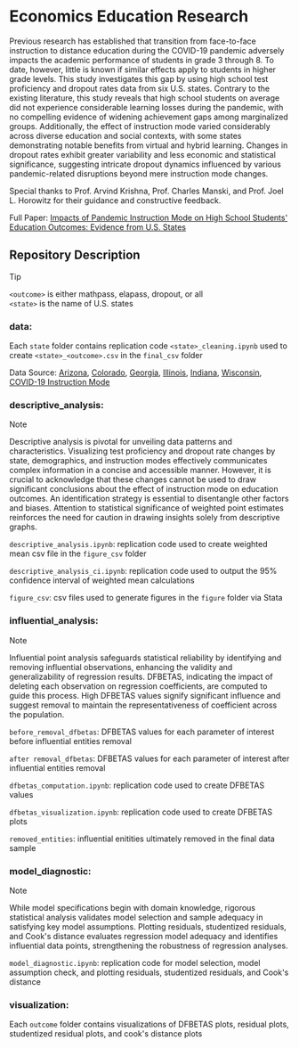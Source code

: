 # Economics Education Research
Previous research has established that transition from face-to-face instruction to distance education during the COVID-19 pandemic adversely impacts the academic performance of students in grade 3 through 8. To date, however, little is known if similar effects apply to students in higher grade levels. This study investigates this gap by using high school test proficiency and dropout rates data from six U.S. states. Contrary to the existing literature, this study reveals that high school students on average did not experience considerable learning losses during the pandemic, with no compelling evidence of widening achievement gaps among marginalized groups. Additionally, the effect of instruction mode varied considerably across diverse education and social contexts, with some states demonstrating notable benefits from virtual and hybrid learning. Changes in dropout rates exhibit greater variability and less economic and statistical significance, suggesting intricate dropout dynamics influenced by various pandemic-related disruptions beyond mere instruction mode changes. 

Special thanks to Prof. Arvind Krishna, Prof. Charles Manski, and Prof. Joel L. Horowitz for their guidance and constructive feedback.

Full Paper: [Impacts of Pandemic Instruction Mode on High School Students' Education Outcomes: Evidence from U.S. States](https://acrobat.adobe.com/id/urn:aaid:sc:VA6C2:76acb0d9-376b-479e-8c2a-f2540dc230be)

## Repository Description

>[!TIP]
>`<outcome>` is either mathpass, elapass, dropout, or all<br />
>`<state>` is the name of U.S. states<br />

### data: 

Each `state` folder contains replication code `<state>_cleaning.ipynb` used to create `<state>_<outcome>.csv` in the `final_csv` folder

Data Source: [Arizona](https://www.azed.gov/accountability-research/data), [Colorado](https://www.cde.state.co.us/cdereval), [Georgia](https://gosa.georgia.gov/dashboards-data-report-card/downloadable-data), [Illinois](https://www.isbe.net/Pages/Data-Analysis.aspx), [Indiana](https://www.in.gov/doe/it/data-center-and-reports/), [Wisconsin](https://dpi.wi.gov/wisedash/download-files/type?field_wisedash_upload_type_value=All), [COVID-19 Instruction Mode](https://www.covidschooldatahub.com/)

### descriptive_analysis:

> [!NOTE]  
> Descriptive analysis is pivotal for unveiling data patterns and characteristics. Visualizing test proficiency and dropout rate changes by state, demographics, and instruction modes effectively communicates complex information in a concise and accessible manner. However, it is crucial to acknowledge that these changes cannot be used to draw significant conclusions about the effect of instruction mode on education outcomes. An identification strategy is essential to disentangle other factors and biases. Attention to statistical significance of weighted point estimates reinforces the need for caution in drawing insights solely from descriptive graphs.

`descriptive_analysis.ipynb`: replication code used to create weighted mean csv file in the `figure_csv` folder

`descriptive_analysis_ci.ipynb`: replication code used to output the 95% confidence interval of weighted mean calculations

`figure_csv`: csv files used to generate figures in the `figure` folder via Stata

### influential_analysis: 

> [!NOTE]  
> Influential point analysis safeguards statistical reliability by identifying and removing influential observations, enhancing the validity and generalizability of regression results. DFBETAS, indicating the impact of deleting each observation on regression coefficients, are computed to guide this process. High DFBETAS values signify significant influence and suggest removal to maintain the representativeness of coefficient across the population.

`before_removal_dfbetas`: DFBETAS values for each parameter of interest before influential entities removal

`after removal_dfbetas`: DFBETAS values for each parameter of interest after influential entities removal

`dfbetas_computation.ipynb`: replication code used to create DFBETAS values

`dfbetas_visualization.ipynb`: replication code used to create DFBETAS plots

`removed_entities`: influential enitities ultimately removed in the final data sample

### model_diagnostic:

> [!NOTE]
> While model specifications begin with domain knowledge, rigorous statistical analysis validates model selection and sample adequacy in satisfying key model assumptions. Plotting residuals, studentized residuals, and Cook's distance evaluates regression model adequacy and identifies influential data points, strengthening the robustness of regression analyses. 

`model_diagnostic.ipynb`: replication code for model selection, model assumption check, and plotting residuals, studentized residuals, and Cook's distance

### visualization:

Each `outcome` folder contains visualizations of DFBETAS plots, residual plots, studentized residual plots, and cook's distance plots

